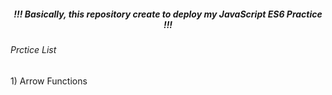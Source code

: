 <h5 align="center"> !!! Basically, this repository create to deploy my JavaScript ES6 Practice !!! </h5>

<h6> Prctice List</h6>

<p> 1) Arrow Functions </p>
